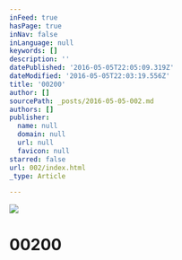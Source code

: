 ```yaml
---
inFeed: true
hasPage: true
inNav: false
inLanguage: null
keywords: []
description: ''
datePublished: '2016-05-05T22:05:09.319Z'
dateModified: '2016-05-05T22:03:19.556Z'
title: '00200'
author: []
sourcePath: _posts/2016-05-05-002.md
authors: []
publisher:
  name: null
  domain: null
  url: null
  favicon: null
starred: false
url: 002/index.html
_type: Article

---
```

![](https://the-grid-user-content.s3-us-west-2.amazonaws.com/d06fdc92-8005-47a2-b285-dd9466cfc4fc.jpg)

# 00200